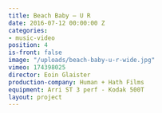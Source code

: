 ```yaml
---
title: Beach Baby — U R
date: 2016-07-12 00:00:00 Z
categories:
- music-video
position: 4
is-front: false
image: "/uploads/beach-baby-u-r-wide.jpg"
vimeo: 174398025
director: Eoin Glaister
production-company: Human + Hath Films
equipment: Arri ST 3 perf - Kodak 500T
layout: project
---
```


